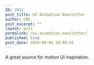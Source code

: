 ```yaml
---
ID: 2031
post_title: UI Animation Newsletter
author: CMS
post_excerpt: ""
layout: post
permalink: /ui-animation-newsletter/
published: true
post_date: 2018-09-06 18:48:45
---
```

A great source for motion UI inspiration.